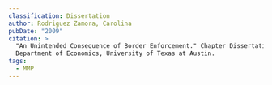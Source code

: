 ```yaml
---
classification: Dissertation
author: Rodriguez Zamora, Carolina
pubDate: "2009"
citation: >
  "An Unintended Consequence of Border Enforcement." Chapter Dissertation.
  Department of Economics, University of Texas at Austin.
tags:
  - MMP
---
```

